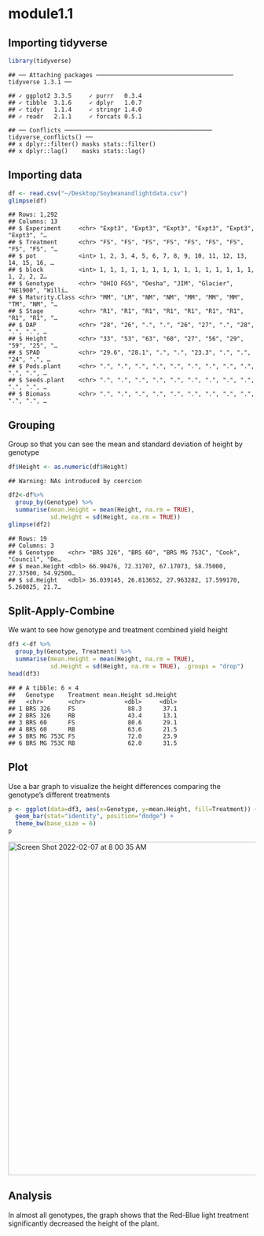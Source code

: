 module1.1
================

## Importing tidyverse

``` r
library(tidyverse)
```

    ## ── Attaching packages ─────────────────────────────────────── tidyverse 1.3.1 ──

    ## ✓ ggplot2 3.3.5     ✓ purrr   0.3.4
    ## ✓ tibble  3.1.6     ✓ dplyr   1.0.7
    ## ✓ tidyr   1.1.4     ✓ stringr 1.4.0
    ## ✓ readr   2.1.1     ✓ forcats 0.5.1

    ## ── Conflicts ────────────────────────────────────────── tidyverse_conflicts() ──
    ## x dplyr::filter() masks stats::filter()
    ## x dplyr::lag()    masks stats::lag()

## Importing data

``` r
df <- read.csv("~/Desktop/Soybeanandlightdata.csv")
glimpse(df)
```

    ## Rows: 1,292
    ## Columns: 13
    ## $ Experiment     <chr> "Expt3", "Expt3", "Expt3", "Expt3", "Expt3", "Expt3", "…
    ## $ Treatment      <chr> "FS", "FS", "FS", "FS", "FS", "FS", "FS", "FS", "FS", "…
    ## $ pot            <int> 1, 2, 3, 4, 5, 6, 7, 8, 9, 10, 11, 12, 13, 14, 15, 16, …
    ## $ block          <int> 1, 1, 1, 1, 1, 1, 1, 1, 1, 1, 1, 1, 1, 1, 1, 1, 2, 2, 2…
    ## $ Genotype       <chr> "OHIO FG5", "Desha", "JIM", "Glacier", "NE1900", "Willi…
    ## $ Maturity.Class <chr> "MM", "LM", "NM", "NM", "MM", "MM", "MM", "TM", "NM", "…
    ## $ Stage          <chr> "R1", "R1", "R1", "R1", "R1", "R1", "R1", "R1", "R1", "…
    ## $ DAP            <chr> "28", "26", ".", ".", "26", "27", ".", "28", ".", ".", …
    ## $ Height         <chr> "33", "53", "63", "60", "27", "56", "29", "59", "25", "…
    ## $ SPAD           <chr> "29.6", "28.1", ".", ".", "23.3", ".", ".", "24", ".", …
    ## $ Pods.plant     <chr> ".", ".", ".", ".", ".", ".", ".", ".", ".", ".", ".", …
    ## $ Seeds.plant    <chr> ".", ".", ".", ".", ".", ".", ".", ".", ".", ".", ".", …
    ## $ Biomass        <chr> ".", ".", ".", ".", ".", ".", ".", ".", ".", ".", ".", …

## Grouping

Group so that you can see the mean and standard deviation of height by
genotype

``` r
df$Height <- as.numeric(df$Height)
```

    ## Warning: NAs introduced by coercion

``` r
df2<-df%>%
  group_by(Genotype) %>%
  summarise(mean.Height = mean(Height, na.rm = TRUE),
            sd.Height = sd(Height, na.rm = TRUE))
glimpse(df2)
```

    ## Rows: 19
    ## Columns: 3
    ## $ Genotype    <chr> "BRS 326", "BRS 60", "BRS MG 753C", "Cook", "Council", "De…
    ## $ mean.Height <dbl> 66.90476, 72.31707, 67.17073, 58.75000, 27.37500, 54.92500…
    ## $ sd.Height   <dbl> 36.039145, 26.813652, 27.963282, 17.599170, 5.260825, 21.7…

## Split-Apply-Combine

We want to see how genotype and treatment combined yield height

``` r
df3 <-df %>% 
  group_by(Genotype, Treatment) %>%
  summarise(mean.Height = mean(Height, na.rm = TRUE),
            sd.Height = sd(Height, na.rm = TRUE), .groups = "drop")
head(df3)
```

    ## # A tibble: 6 × 4
    ##   Genotype    Treatment mean.Height sd.Height
    ##   <chr>       <chr>           <dbl>     <dbl>
    ## 1 BRS 326     FS               88.3      37.1
    ## 2 BRS 326     RB               43.4      13.1
    ## 3 BRS 60      FS               80.6      29.1
    ## 4 BRS 60      RB               63.6      21.5
    ## 5 BRS MG 753C FS               72.0      23.9
    ## 6 BRS MG 753C RB               62.0      31.5

## Plot
Use a bar graph to visualize the height differences comparing the genotype’s different treatments
``` r
p <- ggplot(data=df3, aes(x=Genotype, y=mean.Height, fill=Treatment)) +
  geom_bar(stat="identity", position="dodge") +
  theme_bw(base_size = 6)
p
```
<img width="677" alt="Screen Shot 2022-02-07 at 8 00 35 AM" src="https://user-images.githubusercontent.com/98765581/152792831-52fb5761-0681-4edd-8d13-a323b4bb59d2.png">

## Analysis
In almost all genotypes, the graph shows  that the Red-Blue light treatment significantly decreased the height of the plant.
